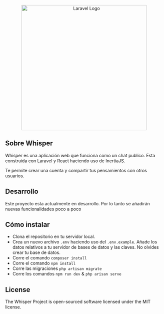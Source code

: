 <p align="center"><a href="https://laravel.com" target="_blank"><img src="https://raw.githubusercontent.com/laravel/art/master/logo-lockup/5%20SVG/2%20CMYK/1%20Full%20Color/laravel-logolockup-cmyk-red.svg" width="400" alt="Laravel Logo"></a></p>


## Sobre Whisper

Whisper es una aplicación web que funciona como un chat publico. Esta construida con Laravel y React haciendo uso de InertiaJS.

Te permite crear una cuenta y compartir tus pensamientos con otros usuarios.

## Desarrollo 

Este proyecto esta actualmente en desarrollo. Por lo tanto se añadirán nuevas funcionalidades poco a poco

## Cómo instalar

* Clona el repositorio en tu servidor local.
* Crea un nuevo archivo `.env` haciendo uso del `.env.example`. Añade los datos relativos a tu servidor de bases de datos y las claves. No olvides crear tu base de datos.
* Corre el comando `composer install` 
* Corre el comando `npm install`
* Corre las migraciones `php artisan migrate`
* Corre los comandos `npm run dev` & `php arisan serve`

## License

The Whisper Project is open-sourced software licensed under the MIT license.
